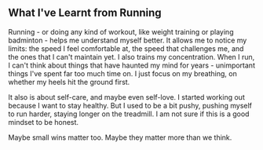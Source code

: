 ## What I've Learnt from Running

Running - or doing any kind of workout, like weight training or playing badminton - helps me understand myself better. It allows me to notice my limits: the speed I feel comfortable at, the speed that challenges me, and the ones that I can't maintain yet. I also trains my concentration. When I run, I can't think about things that have haunted my mind for years - unimportant things I've spent far too much time on. I just focus on my breathing, on whether my heels hit the ground first. 

It also is about self-care, and maybe even self-love. I started working out because I want to stay healthy. But I used to be a bit pushy, pushing myself to run harder, staying longer on the treadmill. I am not sure if this is a good mindset to be honest. 

Maybe small wins matter too. Maybe they matter more than we think. 

